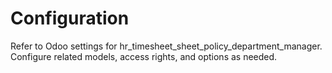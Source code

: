 # Configuration

Refer to Odoo settings for hr_timesheet_sheet_policy_department_manager. Configure related models, access rights, and options as needed.
